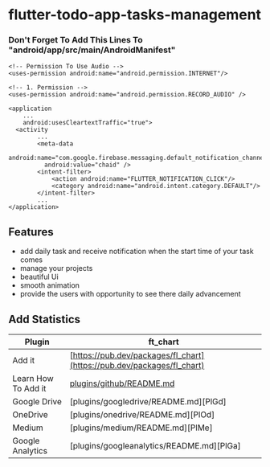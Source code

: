 # flutter-todo-app-tasks-management

<h3> Don't Forget To Add This Lines To "android/app/src/main/AndroidManifest"</h3>
    <!-- Permission Notification-->
    <uses-permission android:name="android.permission.POST_NOTIFICATIONS"/>
    
    <!-- Permission To Use Audio -->
    <uses-permission android:name="android.permission.INTERNET"/>

    <!-- 1. Permission -->
    <uses-permission android:name="android.permission.RECORD_AUDIO" />
    
    <application
        ...
        android:usesCleartextTraffic="true">
      <activity
            ...
            <meta-data
              android:name="com.google.firebase.messaging.default_notification_channel_id"
              android:value="chaid" />
            <intent-filter>
                <action android:name="FLUTTER_NOTIFICATION_CLICK"/>
                <category android:name="android.intent.category.DEFAULT"/>
            </intent-filter>
            ...
    </application>

## Features

- add daily task and receive notification when the start time of your task comes
- manage your projects 
- beautiful Ui
- smooth animation
- provide the users with opportunity to see there daily advancement 

## Add Statistics
| Plugin | ft_chart |
| ------ | ------ |
| Add it | [https://pub.dev/packages/fl_chart](https://pub.dev/packages/fl_chart) |
| Learn How To Add it | [plugins/github/README.md](https://github.com/imaNNeoFighT/fl_chart/blob/master/repo_files/documentations/bar_chart.md) |
| Google Drive | [plugins/googledrive/README.md][PlGd] |
| OneDrive | [plugins/onedrive/README.md][PlOd] |
| Medium | [plugins/medium/README.md][PlMe] |
| Google Analytics | [plugins/googleanalytics/README.md][PlGa] |
